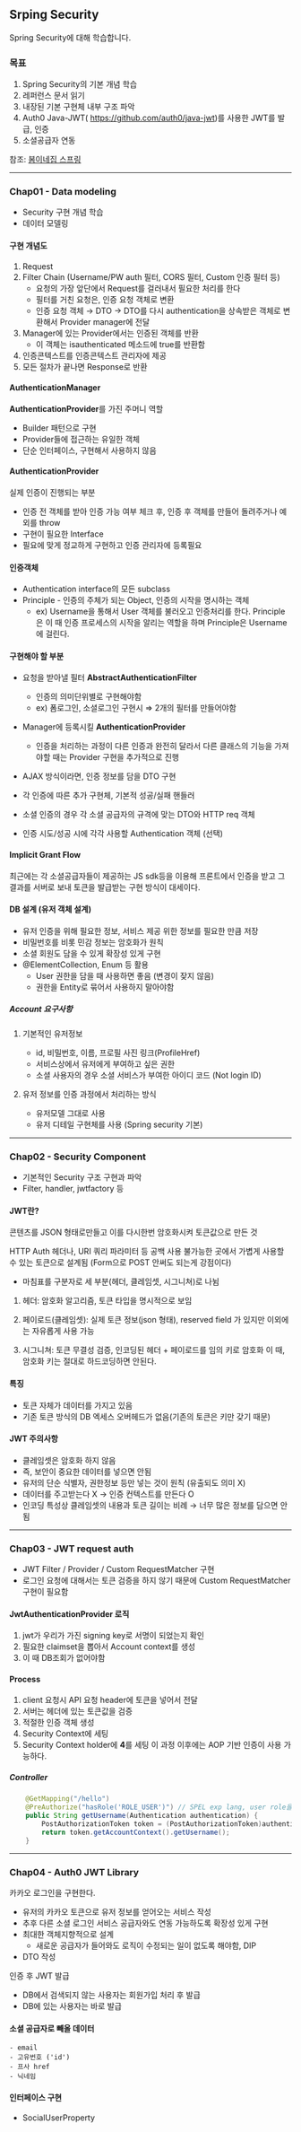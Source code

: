 ## Srping Security

Spring Security에 대해 학습합니다.

### 목표
1. Spring Security의 기본 개념 학습
2. 레퍼런스 문서 읽기
3. 내장된 기본 구현체 내부 구조 파악
4. Auth0 Java-JWT( https://github.com/auth0/java-jwt)를 사용한 JWT를 발급, 인증
5. 소셜공급자 연동

참조: [봄이네집 스프링](https://github.com/wheejuni/spring-jwt)

---

### Chap01 - Data modeling
- Security 구현 개념 학습
- 데이터 모델링

#### 구현 개념도
1. Request
2. Filter Chain (Username/PW auth 필터, CORS 필터, Custom 인증 필터 등)
    - 요청의 가장 앞단에서 Request를 걸러내서 필요한 처리를 한다
    - 필터를 거친 요청은, 인증 요청 객체로 변환
    - 인증 요청 객체 → DTO → DTO를 다시 authentication을 상속받은 객체로 변환해서 Provider manager에 전달
3. Manager에 있는 Provider에서는 인증된 객체를 반환
    - 이 객체는 isauthenticated 메소드에 true를 반환함
4. 인증콘텍스트를 인증콘텍스트 관리자에 제공
5. 모든 절차가 끝나면 Response로 반환

#### AuthenticationManager

**AuthenticationProvider**를 가진 주머니 역할
- Builder 패턴으로 구현
- Provider들에 접근하는 유일한 객체
- 단순 인터페이스, 구현해서 사용하지 않음

#### AuthenticationProvider

실제 인증이 진행되는 부분

- 인증 전 객체를 받아 인증 가능 여부 체크 후, 인증 후 객체를 만들어 돌려주거나 예외를 throw
- 구현이 필요한 Interface
- 필요에 맞게 정교하게 구현하고 인증 관리자에 등록필요

#### 인증객체

- Authentication interface의 모든 subclass
- Principle - 인증의 주체가 되는 Object, 인증의 시작을 명시하는 객체
    - ex) Username을 통해서 User 객체를 불러오고 인증처리를 한다. Principle은 이 때 인증 프로세스의 시작을 알리는 역할을 하며 Principle은 Username에 걸린다.

#### 구현해야 할 부분

- 요청을 받아낼 필터 **AbstractAuthenticationFilter**
    - 인증의 의미단위별로 구현해야함
    - ex) 폼로그인, 소셜로그인 구현시 ⇒ 2개의 필터를 만들어야함

- Manager에 등록시킬 **AuthenticationProvider**
    - 인증을 처리하는 과정이 다른 인증과 완전히 달라서 다른 클래스의 기능을 가져야할 때는 Provider 구현을 추가적으로 진행

- AJAX 방식이라면, 인증 정보를 담을 DTO 구현
- 각 인증에 따른 추가 구현체, 기본적 성공/실패 핸들러
- 소셜 인증의 경우 각 소셜 공급자의 규격에 맞는 DTO와 HTTP req 객체
- 인증 시도/성공 시에 각각 사용할 Authentication 객체 (선택)

#### Implicit Grant Flow

최근에는 각 소셜공급자들이 제공하는 JS sdk등을 이용해 프론트에서 인증을 받고 그 결과를 서버로 보내 토큰을 발급받는 구현 방식이 대세이다.

#### DB 설계 (유저 객체 설계)

- 유저 인증을 위해 필요한 정보, 서비스 제공 위한 정보를 필요한 만큼 저장
- 비밀번호를 비롯 민감 정보는 암호화가 원칙
- 소셜 회원도 담을 수 있게 확장성 있게 구현
- @ElementCollection, Enum 등 활용
    - User 권한을 담을 때 사용하면 좋음 (변경이 잦지 않음)
    - 권한을 Entity로 묶어서 사용하지 말아야함

##### Account 요구사항
1. 기본적인 유저정보
    - id, 비밀번호, 이름, 프로필 사진 링크(ProfileHref)
    - 서비스상에서 유저에게 부여하고 싶은 권한
    - 소셜 사용자의 경우 소셜 서비스가 부여한 아이디 코드 (Not login ID)

2. 유저 정보를 인증 과정에서 처리하는 방식
    - 유저모델 그대로 사용
    - 유저 디테일 구현체를 사용 (Spring security 기본)

---

### Chap02 - Security Component
- 기본적인 Security 구조 구현과 파악
- Filter, handler, jwtfactory 등

#### JWT란?

콘텐츠를 JSON 형태로만들고 이를 다시한번 암호화시켜 토큰값으로 만든 것

HTTP Auth 헤더나, URI 쿼리 파라미터 등 공백 사용 불가능한 곳에서 가볍게 사용할 수 있는 토큰으로 설계됨 (Form으로 POST 안써도 되는게 강점이다)

- 마침표를 구분자로 세 부분(헤더, 클레임셋, 시그니쳐)로 나뉨

1. 헤더: 암호화 알고리즘, 토큰 타입을 명시적으로 보임

2. 페이로드(클레임셋): 실제 토큰 정보(json 형태), reserved field 가 있지만 이외에는 자유롭게 사용 가능

3. 시그니쳐: 토큰 무결성 검증, 인코딩된 헤더 + 페이로드를 임의 키로 암호화
이 때, 암호화 키는 절대로 하드코딩하면 안된다.

#### 특징

- 토큰 자체가 데이터를 가지고 있음
- 기존 토큰 방식의 DB 엑세스 오버헤드가 없음(기존의 토큰은 키만 갖기 때문)

#### JWT 주의사항

- 클레임셋은 암호화 하지 않음
- 즉, 보안이 중요한 데이터를 넣으면 안됨
- 유저의 단순 식별자, 권한정보 등만 넣는 것이 원칙 (유출되도 의미 X)
- 데이터를 주고받는다 X → 인증 컨텍스트를 만든다 O
- 인코딩 특성상 클레임셋의 내용과 토큰 길이는 비례 → 너무 많은 정보를 담으면 안됨

---

### Chap03 - JWT request auth

- JWT Filter / Provider / Custom RequestMatcher 구현
- 로그인 요청에 대해서는 토큰 검증을 하지 않기 때문에 Custom RequestMatcher 구현이 필요함

#### JwtAuthenticationProvider 로직
1. jwt가 우리가 가진 signing key로 서명이 되었는지 확인
2. 필요한 claimset을 뽑아서 Account context를 생성
3. 이 때 DB조회가 없어야함

#### Process
1. client 요청시 API 요청 header에 토큰을 넣어서 전달
2. 서버는 헤더에 있는 토큰값을 검증
3. 적절한 인증 객체 생성
4. Security Context에 세팅
5. Security Context holder에 **4**를 세팅
이 과정 이후에는 AOP 기반 인증이 사용 가능하다.

##### Controller
~~~ java
    @GetMapping("/hello")
    @PreAuthorize("hasRole('ROLE_USER')") // SPEL exp lang, user role을 소유해야만 메소드 진입 가능
    public String getUsername(Authentication authentication) {
        PostAuthorizationToken token = (PostAuthorizationToken)authentication;
        return token.getAccountContext().getUsername();
    }
~~~

---

### Chap04 - Auth0 JWT Library

카카오 로그인을 구현한다.
- 유저의 카카오 토큰으로 유저 정보를 얻어오는 서비스 작성
- 추후 다른 소셜 로그인 서비스 공급자와도 연동 가능하도록 확장성 있게 구현
- 최대한 객체지향적으로 설계
    - 새로운 공급자가 들어와도 로직이 수정되는 일이 없도록 해야함, DIP
- DTO 작성

인증 후 JWT 발급 
- DB에서 검색되지 않는 사용자는 회원가입 처리 후 발급
- DB에 있는 사용자는 바로 발급

#### 소셜 공급자로 빼올 데이터
    - email
    - 고유번호 ('id')
    - 프사 href
    - 닉네임
    
#### 인터페이스 구현
- SocialUserProperty
